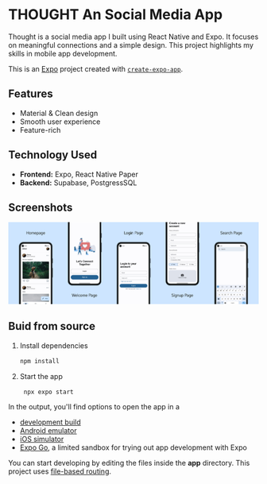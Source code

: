 # THOUGHT An Social Media App
Thought is a social media app I built using React Native and Expo. It focuses on meaningful connections and a simple design. This
project highlights my skills in mobile app development.
 
This is an [Expo](https://expo.dev) project created with [`create-expo-app`](https://www.npmjs.com/package/create-expo-app).

## Features

* Material & Clean design
* Smooth user experience
* Feature-rich
## Technology Used
* **Frontend:** Expo, React Native Paper
* **Backend:** Supabase, PostgressSQL

## Screenshots

![](metadata/screenshots/Group%2011.png)


## Buid from source

1. Install dependencies

   ```bash
   npm install
   ```

2. Start the app

   ```bash
    npx expo start
   ```

In the output, you'll find options to open the app in a

- [development build](https://docs.expo.dev/develop/development-builds/introduction/)
- [Android emulator](https://docs.expo.dev/workflow/android-studio-emulator/)
- [iOS simulator](https://docs.expo.dev/workflow/ios-simulator/)
- [Expo Go](https://expo.dev/go), a limited sandbox for trying out app development with Expo

You can start developing by editing the files inside the **app** directory. This project uses [file-based routing](https://docs.expo.dev/router/introduction).





